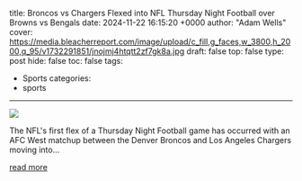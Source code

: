 title: Broncos vs Chargers Flexed into NFL Thursday Night Football over Browns vs Bengals
date: 2024-11-22 16:15:20 +0000
author: "Adam Wells"
cover: https://media.bleacherreport.com/image/upload/c_fill,g_faces,w_3800,h_2000,q_95/v1732291851/jnojmj4htqtt2zf7gk8a.jpg
draft: false
top: false
type: post
hide: false
toc: false
tags:
  - Sports
categories:
  - sports
---

![](https://media.bleacherreport.com/image/upload/c_fill,g_faces,w_3800,h_2000,q_95/v1732291851/jnojmj4htqtt2zf7gk8a.jpg)

The NFL's first flex of a Thursday Night Football game has occurred with an AFC West matchup between the Denver Broncos and Los Angeles Chargers moving into…

[read more](https://bleacherreport.com/articles/10144406-broncos-vs-chargers-flexed-into-nfl-thursday-night-football-over-browns-vs-bengals)
